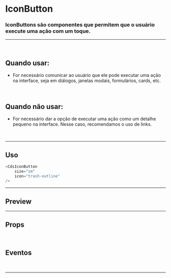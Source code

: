 # IconButton

### IconButtons são componentes que permitem que o usuário execute uma ação com um toque.
---
<br>

## Quando usar:
- For necessário comunicar ao usuário que ele pode executar uma ação na interface,
seja em diálogos, janelas modais, formulários, cards, etc.


<br>

## Quando não usar:
- For necessário dar a opção de executar uma ação como um detalhe pequeno na interface.
Nesse caso, recomendamos o uso de links.

<br>

---

## Uso

```js
<CdsIconButton
	size="sm"
	icon="trash-outline"
/>
```

---

## Preview

<PreviewBuilder
	:args
	component="CdsIconButton"
	:events
/>

---

## Props

<APITable
	name="CdsIconButton"
	section="props"
/>
<br>

## Eventos

<APITable
	name="CdsIconButton"
	section="events"
/>
<br>

---
<script setup>
import { ref } from 'vue';
import CdsIconButton from '@/components/IconButton.vue';

const events = [
	'cds-click'
];

const args = ref({
	size: 'sm',
	icon: 'trash-outline',
	variant: 'white',
	tooltipText: 'Excluir',
	disabled: false,
	feedbackOnClick: true,
	feedbackIcon: 'check-outline',
});
</script>
